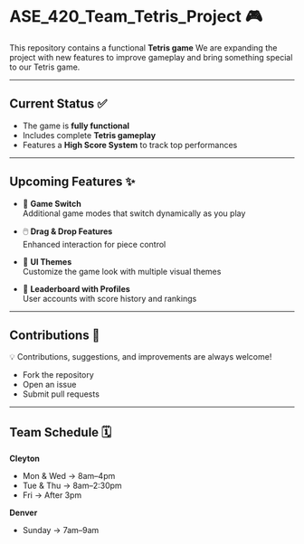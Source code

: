 # ASE_420_Team_Tetris_Project 🎮

This repository contains a functional **Tetris game**
We are expanding the project with new features to improve gameplay and bring something special to our Tetris game.

---

## Current Status ✅

- The game is **fully functional**  
- Includes complete **Tetris gameplay**  
- Features a **High Score System** to track top performances  

---

## Upcoming Features ✨

- 🔄 **Game Switch**  
  Additional game modes that switch dynamically as you play  

- 🖱️ **Drag & Drop Features**  
  Enhanced interaction for piece control  

- 🎨 **UI Themes**  
  Customize the game look with multiple visual themes  

- 👤 **Leaderboard with Profiles**  
  User accounts with score history and rankings  

---

## Contributions 🤝

💡 Contributions, suggestions, and improvements are always welcome!  

- Fork the repository  
- Open an issue  
- Submit pull requests  

---

## Team Schedule 🗓️

**Cleyton**  
- Mon & Wed → 8am–4pm  
- Tue & Thu → 8am–2:30pm  
- Fri → After 3pm  

**Denver**  
- Sunday → 7am–9am  
